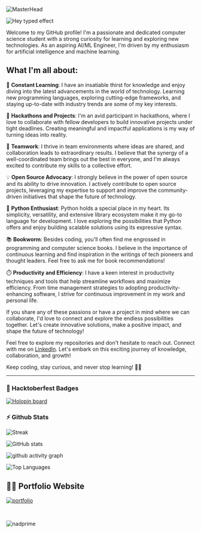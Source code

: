 ![MasterHead](https://mir-s3-cdn-cf.behance.net/project_modules/max_1200/81bb4b165684019.640b6038d133e.gif)


![Hey typed effect](https://readme-typing-svg.herokuapp.com?font=Poppins&weight=500&size=25&pause=1000&width=435&lines=Hey+there%2C+I'm+Nadeem+Ahmad!+%F0%9F%91%8B)

Welcome to my GitHub profile! I'm a passionate and dedicated computer science student with a strong curiosity for learning and exploring new technologies. As an aspiring AI/ML Engineer, I'm driven by my enthusiasm for artificial intelligence and machine learning.

## What I'm all about:

🌱 **Constant Learning**: I have an insatiable thirst for knowledge and enjoy diving into the latest advancements in the world of technology. Learning new programming languages, exploring cutting-edge frameworks, and staying up-to-date with industry trends are some of my key interests.

🚀 **Hackathons and Projects**: I'm an avid participant in hackathons, where I love to collaborate with fellow developers to build innovative projects under tight deadlines. Creating meaningful and impactful applications is my way of turning ideas into reality.

👥 **Teamwork**: I thrive in team environments where ideas are shared, and collaboration leads to extraordinary results. I believe that the synergy of a well-coordinated team brings out the best in everyone, and I'm always excited to contribute my skills to a collective effort.

💡 **Open Source Advocacy**: I strongly believe in the power of open source and its ability to drive innovation. I actively contribute to open source projects, leveraging my expertise to support and improve the community-driven initiatives that shape the future of technology.

🐍 **Python Enthusiast**: Python holds a special place in my heart. Its simplicity, versatility, and extensive library ecosystem make it my go-to language for development. I love exploring the possibilities that Python offers and enjoy building scalable solutions using its expressive syntax.

📚 **Bookworm**: Besides coding, you'll often find me engrossed in programming and computer science books. I believe in the importance of continuous learning and find inspiration in the writings of tech pioneers and thought leaders. Feel free to ask me for book recommendations!

⏱️ **Productivity and Efficiency**: I have a keen interest in productivity techniques and tools that help streamline workflows and maximize efficiency. From time management strategies to adopting productivity-enhancing software, I strive for continuous improvement in my work and personal life.

If you share any of these passions or have a project in mind where we can collaborate, I'd love to connect and explore the endless possibilities together. Let's create innovative solutions, make a positive impact, and shape the future of technology!

Feel free to explore my repositories and don't hesitate to reach out. Connect with me on [LinkedIn](https://www.linkedin.com/in/nadprime). Let's embark on this exciting journey of knowledge, collaboration, and growth!

Keep coding, stay curious, and never stop learning! 🚀✨

---

<h3 align="left">🏅 Hacktoberfest Badges</h3>

[![Holopin board](https://holopin.me/nadprime)](https://holopin.io/@nadprime)

### :zap: Github Stats

![Streak](https://streak-stats.demolab.com?user=nadprime&theme=radical&card_width=1080)

![GitHub stats](https://github-readme-stats.vercel.app/api?username=nadprime&show_icons=true&theme=radical&card_width=1080)

![github activity graph](https://github-readme-activity-graph.vercel.app/graph?username=nadprime&bg_color=000000&color=417e86&line=ff0000&point=948484&area=true&hide_border=true)

![Top Languages](https://github-readme-stats.vercel.app/api/top-langs/?username=nadprime&layout=compact&theme=radical&card_width=1080)

## 👨‍💻 Portfolio Website
[![portfolio](https://img.shields.io/badge/my_portfolio-000?style=for-the-badge&logo=ko-fi&logoColor=white)](https://nadprime.github.io/)


</br>
<p align="left"> <img src="https://komarev.com/ghpvc/?username=nadprime&label=Profile%20views&color=0e75b6&style=flat" alt="nadprime" /> </p>



